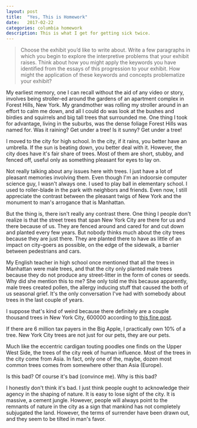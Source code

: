 ```yaml
---
layout: post
title:  "Yes, This is Homework"
date:   2017-02-22
categories: columbia homework 
description: This is what I get for getting sick twice.
---
```


> Choose the exhibit you’d like to write about. Write a few paragraphs in which you begin to explore the interpretive problems that your exhibit raises. Think about how you might apply the keywords you have identified from the essays of this progression to your exhibit. How might the application of these keywords and concepts problematize your exhibit?

My earliest memory, one I can recall without the aid of any video or story, involves being stroller-ed around the gardens of an apartment complex in Forest Hills, New York. My grandmother was rolling my stroller around in an effort to calm me down, and all I could do was look at the bushes and birdies and squirrels and big tall trees that surrounded me. One thing I took for advantage, living in the suburbs, was the dense foliage Forest Hills was named for. Was it raining? Get under a tree! Is it sunny? Get under a tree!

I moved to the city for high school. In the city, if it rains, you better have an umbrella. If the sun is beating down, you better deal with it. However, the city does have it's fair share of trees. Most of them are short, stubby, and fenced off, useful only as something pleasant for eyes to lay on.

Not really talking about any issues here with trees. I just have a lot of pleasant memories involving them. Even though I'm an indoorsie computer science guy, I wasn't always one. I used to play ball in elementary school. I used to roller-blade in the park with neighbors and friends. Even now, I still appreciate the contrast between the pleasant twigs of New York and the monument to man's arrogance that is Manhattan.

But the thing is, there isn't really any contrast there. One thing I people don't realize is that the street trees that span New York City are there for us and there because of us. They are fenced around and cared for and cut down and planted every few years. But nobody thinks much about the city trees because they are just there. They are planted there to have as little of an impact on city-goers as possible, on the edge of the sidewalk, a barrier between pedestrians and cars.

My English teacher in high school once mentioned that all the trees in Manhattan were male trees, and that the city only planted male trees because they do not produce any street-litter in the form of cones or seeds. Why did she mention this to me? She only told me this because apparently, male trees created pollen, the allergy inducing stuff that caused the both of us seasonal grief. It's the only conversation I've had with somebody about trees in the last couple of years.

I suppose that's kind of weird because there definitely are a couple thousand trees in New York City, 600000 according to [this fine post](http://jillhubley.com/blog/nyctrees).

If there are 6 million tax payers in the Big Apple, I practically own 10% of a tree. New York City trees are not just for our pets, they are our pets.

Much like the eccentric cardigan touting poodles one finds on the Upper West Side, the trees of the city reek of human influence. Most of the trees in the city come from Asia. In fact, only one of the, maybe, dozen most common trees comes from somewhere other than Asia (Europe).

Is this bad? Of course it's bad (convince me). Why is this bad?

I honestly don't think it's bad. I just think people ought to acknowledge their agency in the shaping of nature. It is easy to lose sight of the city. It is massive, a cement jungle. However, people will always point to the remnants of nature in the city as a sign that mankind has not completely subjugated the land. However, the terms of surrender have been drawn out, and they seem to be tilted in man's favor.